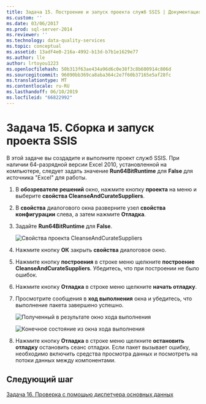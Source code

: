 ```yaml
---
title: Задача 15. Построение и запуск проекта служб SSIS | Документация Майкрософт
ms.custom: ''
ms.date: 03/06/2017
ms.prod: sql-server-2014
ms.reviewer: ''
ms.technology: data-quality-services
ms.topic: conceptual
ms.assetid: 13adf4e0-216a-4992-b13d-b7b1e1629e77
ms.author: lle
author: lrtoyou1223
ms.openlocfilehash: 50b313f63ae434a96d6c0e38f3c8b600914c806d
ms.sourcegitcommit: 96090bb369ca8aba364c2e7f60b37165e5af28fc
ms.translationtype: MT
ms.contentlocale: ru-RU
ms.lasthandoff: 06/10/2019
ms.locfileid: "66822992"
---
```

# <a name="task-15-building-and-running-the-ssis-project"></a>Задача 15. Сборка и запуск проекта SSIS

  В этой задаче вы создадите и выполните проект служб SSIS. При наличии 64-разрядной версии Excel 2010, установленной на компьютере, следует задать значение **Run64BitRuntime** для **False** для источника "Excel" для работы.  
  
1.  В **обозревателе решений** окно, нажмите кнопку **проекта** на меню и выберите **свойства CleanseAndCurateSuppliers**.  
  
2.  В **свойства** диалогового окна разверните узел **свойства конфигурации** слева, а затем нажмите **Отладка**.  
  
3.  Задайте **Run64BitRuntime** для **False**.  
  
     ![Свойства проекта CleanseAndCurateSuppliers](../../2014/tutorials/media/et-buildingandrunningthessisproject-01.jpg "свойства проекта CleanseAndCurateSuppliers")  
  
4.  Нажмите кнопку **ОК** закрыть **свойства** диалоговое окно.  
  
5.  Нажмите кнопку **построения** в строке меню щелкните **построение CleanseAndCurateSuppliers**. Убедитесь, что при построении не было ошибок.  
  
6.  Нажмите кнопку **Отладка** в строке меню щелкните **начать отладку**.  
  
7.  Просмотрите сообщения в **ход выполнения** окна и убедитесь, что выполнение пакета завершено успешно.  
  
     ![Полученный в результате окно хода выполнения](../../2014/tutorials/media/et-buildingandrunningthessisproject-02.jpg "результаты из окна хода выполнения")  
  
     ![Конечное состояние из окна хода выполнения](../../2014/tutorials/media/et-buildingandrunningthessisproject-03.jpg "Окончательное состояние из окна хода выполнения")  
  
8.  Нажмите кнопку **Отладка** в строке меню щелкните **остановить отладку** остановить сеанс отладки. Если пакет вызывает ошибку, необходимо включить средства просмотра данных и посмотреть на потоки данных между компонентами.  
  
## <a name="next-step"></a>Следующий шаг  
 [Задача 16. Проверка с помощью диспетчера основных данных](../../2014/tutorials/task-16-verifying-with-master-data-manager.md)  
  
  
